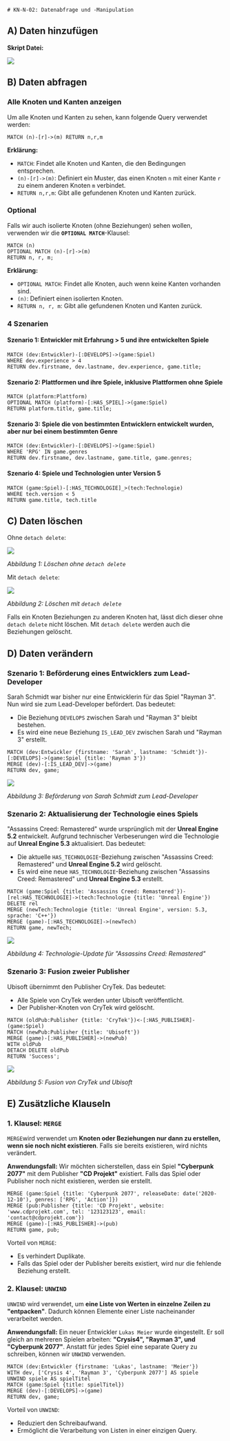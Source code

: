 	# KN-N-02: Datenabfrage und -Manipulation 

## A) Daten hinzufügen 

**Skript Datei:**

![](createSpielDb.cypher)

## B) Daten abfragen

### Alle Knoten und Kanten anzeigen

Um alle Knoten und Kanten zu sehen, kann folgende Query verwendet werden:

```cypher
MATCH (n)-[r]->(m) RETURN n,r,m
```

**Erklärung:**
- `MATCH`: Findet alle Knoten und Kanten, die den Bedingungen entsprechen.
- `(n)-[r]->(m)`: Definiert ein Muster, das einen Knoten `n` mit einer Kante `r` zu einem anderen Knoten `m` verbindet.
- `RETURN n,r,m`: Gibt alle gefundenen Knoten und Kanten zurück.

### Optional

Falls wir auch isolierte Knoten (ohne Beziehungen) sehen wollen, verwenden wir die **`OPTIONAL MATCH`**-Klausel:

```cypher
MATCH (n)
OPTIONAL MATCH (n)-[r]->(m)
RETURN n, r, m;
```

**Erklärung:**
- `OPTIONAL MATCH`: Findet alle Knoten, auch wenn keine Kanten vorhanden sind.
- `(n)`: Definiert einen isolierten Knoten.
- `RETURN n, r, m`: Gibt alle gefundenen Knoten und Kanten zurück.

### 4 Szenarien

#### Szenario 1: Entwickler mit Erfahrung > 5 und ihre entwickelten Spiele

```cypher
MATCH (dev:Entwickler)-[:DEVELOPS]->(game:Spiel)
WHERE dev.experience > 4
RETURN dev.firstname, dev.lastname, dev.experience, game.title;
```

#### Szenario 2: Plattformen und ihre Spiele, inklusive Plattformen ohne Spiele

```cypher
MATCH (platform:Plattform)
OPTIONAL MATCH (platform)-[:HAS_SPIEL]->(game:Spiel)
RETURN platform.title, game.title;
```

#### Szenario 3: Spiele die von bestimmten Entwicklern entwickelt wurden, aber nur bei einem bestimmten Genre

```cypher
MATCH (dev:Entwickler)-[:DEVELOPS]->(game:Spiel)
WHERE 'RPG' IN game.genres
RETURN dev.firstname, dev.lastname, game.title, game.genres;
```

#### Szenario 4: Spiele und Technologien unter Version 5

```cypher
MATCH (game:Spiel)-[:HAS_TECHNOLOGIE]_>(tech:Technologie)
WHERE tech.version < 5
RETURN game.title, tech.title
```

## C) Daten löschen

Ohne `detach delete`:

![](image/Pasted%20image%2020250322153535.png)

_Abbildung 1: Löschen ohne `detach delete`_

Mit  `detach delete`:

![](image/Pasted%20image%2020250322153600.png)

_Abbildung 2: Löschen mit `detach delete`_

Falls ein Knoten Beziehungen zu anderen Knoten hat, lässt dich dieser ohne `detach delete` nicht löschen. Mit `detach delete` werden auch die Beziehungen gelöscht.

## D) Daten verändern

### Szenario 1: Beförderung eines Entwicklers zum Lead-Developer

Sarah Schmidt war bisher nur eine Entwicklerin für das Spiel "Rayman 3". Nun wird sie zum Lead-Developer befördert. Das bedeutet:
- Die Beziehung `DEVELOPS` zwischen Sarah und "Rayman 3" bleibt bestehen.
- Es wird eine neue Beziehung `IS_LEAD_DEV` zwischen Sarah und "Rayman 3" erstellt.

```cypher
MATCH (dev:Entwickler {firstname: 'Sarah', lastname: 'Schmidt'})-[:DEVELOPS]->(game:Spiel {title: 'Rayman 3'})
MERGE (dev)-[:IS_LEAD_DEV]->(game)
RETURN dev, game;
```

![](image/Pasted%20image%2020250322154813.png)

_Abbildung 3: Beförderung von Sarah Schmidt zum Lead-Developer_

### Szenario 2: Aktualisierung der Technologie eines Spiels

"Assassins Creed: Remastered" wurde ursprünglich mit der **Unreal Engine 5.2** entwickelt. Aufgrund technischer Verbeserungen wird die Technologie auf **Unreal Engine 5.3** aktualisiert. Das bedeutet:
- Die aktuelle `HAS_TECHNOLOGIE`-Beziehung zwischen "Assassins Creed: Remastered" und **Unreal Engine 5.2** wird gelöscht.
- Es wird eine neue `HAS_TECHNOLOGIE`-Beziehung zwischen "Assassins Creed: Remastered" und **Unreal Engine 5.3** erstellt.

```cypher
MATCH (game:Spiel {title: 'Assassins Creed: Remastered'})-[rel:HAS_TECHNOLOGIE]->(tech:Technologie {title: 'Unreal Engine'})
DELETE rel
MERGE (newTech:Technologie {title: 'Unreal Engine', version: 5.3, sprache: 'C++'})
MERGE (game)-[:HAS_TECHNOLOGIE]->(newTech)
RETURN game, newTech;
```

![](image/Pasted%20image%2020250322154746.png)

_Abbildung 4: Technologie-Update für "Assassins Creed: Remastered"_

### Szenario 3: Fusion zweier Publisher

Ubisoft übernimmt den Publisher CryTek. Das bedeutet:
- Alle Spiele von CryTek werden unter Ubisoft veröffentlicht.
- Der Publisher-Knoten von CryTek wird gelöscht.

```cypher
MATCH (oldPub:Publisher {title: 'CryTek'})<-[:HAS_PUBLISHER]-(game:Spiel)
MATCH (newPub:Publisher {title: 'Ubisoft'})
MERGE (game)-[:HAS_PUBLISHER]->(newPub)
WITH oldPub
DETACH DELETE oldPub
RETURN 'Success';
```

![](image/Pasted%20image%2020250322154955.png)

_Abbildung 5: Fusion von CryTek und Ubisoft_

## E) Zusätzliche Klauseln

### 1. Klausel: `MERGE`

`MERGE`wird verwendet um **Knoten oder Beziehungen nur dann zu erstellen, wenn sie noch nicht existieren**. Falls sie bereits existieren, wird nichts verändert.

**Anwendungsfall:**
Wir möchten sicherstellen, dass ein Spiel **"Cyberpunk 2077"** mit dem Publisher **"CD Projekt"** existiert. Falls das Spiel oder Publisher noch nicht existieren, werden sie erstellt.

```cypher
MERGE (game:Spiel {title: 'Cyberpunk 2077', releaseDate: date('2020-12-10'), genres: ['RPG', 'Action']})
MERGE (pub:Publisher {title: 'CD Projekt', website: 'www.cdprojekt.com', tel: '123123123', email: 'contact@cdprojekt.com'})
MERGE (game)-[:HAS_PUBLISHER]->(pub)
RETURN game, pub;
```

Vorteil von `MERGE`:
- Es verhindert Duplikate.
- Falls das Spiel oder der Publisher bereits existiert, wird nur die fehlende Beziehung erstellt.

### 2. Klausel: `UNWIND`

`UNWIND` wird verwendet, um **eine Liste von Werten in einzelne Zeilen zu "entpacken"**. Dadurch können Elemente einer Liste nacheinander verarbeitet werden.

**Anwendungsfall:**
Ein neuer Entwickler `Lukas Meier` wurde eingestellt. Er soll gleich an mehreren Spielen arbeiten: **"Crysis4", "Rayman 3", und "Cyberpunk 2077"**. Anstatt für jedes Spiel eine separate Query zu schreiben, können wir `UNWIND` verwenden.

```cypher
MATCH (dev:Entwickler {firstname: 'Lukas', lastname: 'Meier'})
WITH dev, ['Crysis 4', 'Rayman 3', 'Cyberpunk 2077'] AS spiele
UNWIND spiele AS spielTitel
MATCH (game:Spiel {title: spielTitel})
MERGE (dev)-[:DEVELOPS]->(game)
RETURN dev, game;
```

Vorteil von `UNWIND`:
- Reduziert den Schreibaufwand.
- Ermöglicht die Verarbeitung von Listen in einer einzigen Query.

